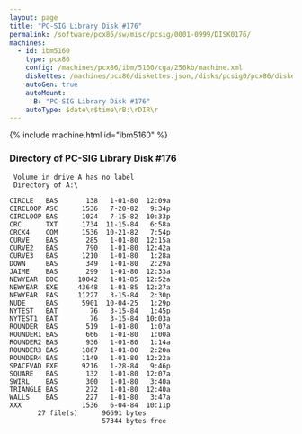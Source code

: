```yaml
---
layout: page
title: "PC-SIG Library Disk #176"
permalink: /software/pcx86/sw/misc/pcsig/0001-0999/DISK0176/
machines:
  - id: ibm5160
    type: pcx86
    config: /machines/pcx86/ibm/5160/cga/256kb/machine.xml
    diskettes: /machines/pcx86/diskettes.json,/disks/pcsig0/pcx86/diskettes.json
    autoGen: true
    autoMount:
      B: "PC-SIG Library Disk #176"
    autoType: $date\r$time\rB:\rDIR\r
---
```


{% include machine.html id="ibm5160" %}

### Directory of PC-SIG Library Disk #176

     Volume in drive A has no label
     Directory of A:\

    CIRCLE   BAS       138   1-01-80  12:09a
    CIRCLOOP ASC      1536   7-20-82   9:34p
    CIRCLOOP BAS      1024   7-15-82  10:33p
    CRC      TXT      1734  11-15-84   6:58a
    CRCK4    COM      1536  10-21-82   7:54p
    CURVE    BAS       285   1-01-80  12:15a
    CURVE2   BAS       790   1-01-80  12:42a
    CURVE3   BAS      1210   1-01-80   1:28a
    DOWN     BAS       349   1-01-80   2:29a
    JAIME    BAS       299   1-01-80  12:33a
    NEWYEAR  DOC     10042   1-01-85  12:52a
    NEWYEAR  EXE     43648   1-01-85  12:27a
    NEWYEAR  PAS     11227   3-15-84   2:30p
    NUDE     BAS      5901  10-04-25   1:29p
    NYTEST   BAT        76   3-15-84   1:45p
    NYTEST1  BAT        76   3-15-84  10:03a
    ROUNDER  BAS       519   1-01-80   1:07a
    ROUNDER1 BAS       666   1-01-80   1:00a
    ROUNDER2 BAS       936   1-01-80   1:14a
    ROUNDER3 BAS      1867   1-01-80   2:20a
    ROUNDER4 BAS      1149   1-01-80  12:22a
    SPACEVAD EXE      9216   1-28-84   9:46p
    SQUARE   BAS       132   1-01-80  12:07a
    SWIRL    BAS       300   1-01-80   3:40a
    TRIANGLE BAS       272   1-01-80  12:40a
    WALLS    BAS       227   1-01-80   3:47a
    XXX               1536   6-04-84  10:11p
           27 file(s)      96691 bytes
                           57344 bytes free
